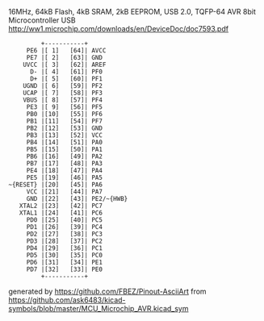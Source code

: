 16MHz, 64kB Flash, 4kB SRAM, 2kB EEPROM, USB 2.0, TQFP-64
AVR 8bit Microcontroller USB
http://ww1.microchip.com/downloads/en/DeviceDoc/doc7593.pdf


	         +-----------+
	     PE6 |[ 1]   [64]| AVCC
	     PE7 |[ 2]   [63]| GND
	    UVCC |[ 3]   [62]| AREF
	      D- |[ 4]   [61]| PF0
	      D+ |[ 5]   [60]| PF1
	    UGND |[ 6]   [59]| PF2
	    UCAP |[ 7]   [58]| PF3
	    VBUS |[ 8]   [57]| PF4
	     PE3 |[ 9]   [56]| PF5
	     PB0 |[10]   [55]| PF6
	     PB1 |[11]   [54]| PF7
	     PB2 |[12]   [53]| GND
	     PB3 |[13]   [52]| VCC
	     PB4 |[14]   [51]| PA0
	     PB5 |[15]   [50]| PA1
	     PB6 |[16]   [49]| PA2
	     PB7 |[17]   [48]| PA3
	     PE4 |[18]   [47]| PA4
	     PE5 |[19]   [46]| PA5
	~{RESET} |[20]   [45]| PA6
	     VCC |[21]   [44]| PA7
	     GND |[22]   [43]| PE2/~{HWB}
	   XTAL2 |[23]   [42]| PC7
	   XTAL1 |[24]   [41]| PC6
	     PD0 |[25]   [40]| PC5
	     PD1 |[26]   [39]| PC4
	     PD2 |[27]   [38]| PC3
	     PD3 |[28]   [37]| PC2
	     PD4 |[29]   [36]| PC1
	     PD5 |[30]   [35]| PC0
	     PD6 |[31]   [34]| PE1
	     PD7 |[32]   [33]| PE0
	         +-----------+


generated by https://github.com/FBEZ/Pinout-AsciiArt from https://github.com/ask6483/kicad-symbols/blob/master/MCU_Microchip_AVR.kicad_sym